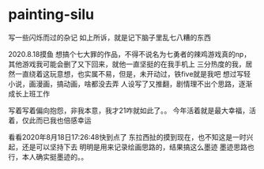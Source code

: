 # painting-silu
写一些闪烁而过的杂记
如上所诉，就是记下脑子里乱七八糟的东西

2020.8.18摸鱼
想搞个七大罪的作品，不得不说名为七勇者的辣鸡游戏真的np，其他游戏我可能会删了又下回来，就他一直坚挺的在我手机上
三分热度的我，居然一直绕着这玩意想，也实属不易，但是，未开动过，铁five就是我吧
想过写轻小说，画漫画，搞动画，啥都没去弄
人设写了又推翻，剧情理不出个思路，逐渐成长上班工作

写着写着偏向抱怨，非我本意，我才21咋就如此了。。
今年活着就是最大幸福，活着，仅此而已我也倍感幸运

看看2020年8月18日17:26:48快到点了
东拉西扯的摸到现在，也不知这是一时兴起，还是可以坚持下去
明明是用来记录绘画思路的，结果搞这么墨迹
墨迹思路也行，本人确实挺墨迹的。。
